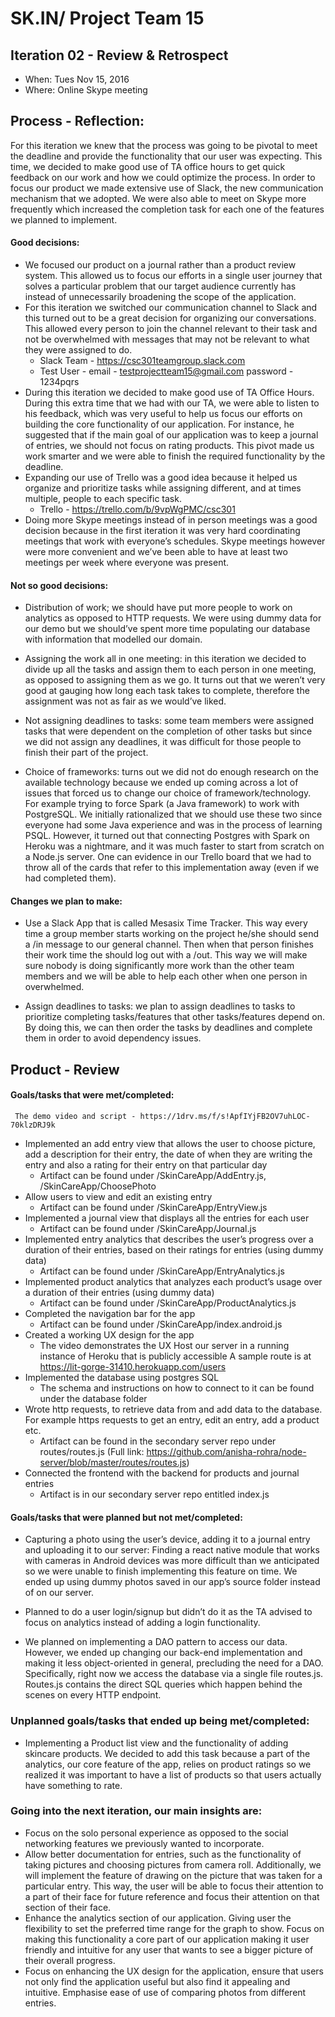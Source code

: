# SK.IN/ Project Team 15

## Iteration 02 - Review & Retrospect

 * When: Tues Nov 15, 2016
 * Where: Online Skype meeting

## Process - Reflection:


For this iteration we knew that the process was going to be pivotal to meet the deadline and provide the functionality that our user was expecting. This time, we decided to make good use of TA office hours to get quick feedback on our work and how we could optimize the process. In order to focus our product we made extensive use of Slack, the new communication mechanism that we adopted. We were also able to meet on Skype more frequently which increased the completion task for each one of the features we planned to implement. 

#### Good decisions:


* We focused our product on a journal rather than a product review system. This allowed us to focus our efforts in a single user journey that solves a particular problem that our target audience currently has instead of unnecessarily broadening the scope of the application.
* For this iteration we switched our communication channel to Slack and this turned out to be a great decision for organizing our conversations. This allowed every person to join the channel relevant to their task and not be overwhelmed with messages that may not be relevant to what they were assigned to do.
    *  Slack Team - https://csc301teamgroup.slack.com
    *  Test User - email - testprojectteam15@gmail.com  password - 1234pqrs
* During this iteration we decided to make good use of TA Office Hours. During this extra time that we had with our TA, we were able to listen to his feedback, which was very useful to help us focus our efforts on building the core functionality of our application. For instance, he suggested that if the main goal of our application was to keep a journal of entries, we should not focus on rating products. This pivot made us work smarter and we were able to finish the required functionality by the deadline. 
* Expanding our use of Trello was a good idea because it helped us organize and prioritize tasks while assigning different, and at times multiple, people to each specific task. 
    *   Trello - https://trello.com/b/9vpWgPMC/csc301 
* Doing more Skype meetings instead of in person meetings was a good decision because in the first iteration it was very hard coordinating meetings that work with everyone’s schedules. Skype meetings however were more convenient and we’ve been able to have at least two meetings per week where everyone was present.


#### Not so good decisions:


* Distribution of work; we should have put more people to work on analytics as opposed to HTTP requests. We were using dummy data for our demo but we should’ve spent more time populating our database with information that modelled our domain.


* Assigning the work all in one meeting: in this iteration we decided to divide up all the tasks and assign them to each person in one meeting, as opposed to assigning them as we go. It turns out that we weren’t very good at gauging how long each task takes to complete, therefore the assignment was not as fair as we would’ve liked.


* Not assigning deadlines to tasks: some team members were assigned tasks that were dependent on the completion of other tasks but since we did not assign any deadlines, it was difficult for those people to finish their part of the project. 


* Choice of frameworks: turns out we did not do enough research on the available technology because we ended up coming across a lot of issues that forced us to change our choice of framework/technology. For example trying to force Spark (a Java framework) to work with PostgreSQL. We initially rationalized that we should use these two since everyone had some Java experience and was in the process of learning PSQL. However, it turned out that connecting Postgres with Spark on Heroku was a nightmare, and it was much faster to start from scratch on a Node.js server. One can evidence in our Trello board that we had to throw all of the cards that refer to this implementation away (even if we had completed them). 


#### Changes we plan to make:

* Use a Slack App that is called Mesasix Time Tracker. This way every time a group member starts working on the project he/she should send a /in message to our general channel. Then when that person finishes their work time the should log out with a /out. This way we will make sure nobody is doing significantly more work than the other team members and we will be able to help each other when one person in overwhelmed.


* Assign deadlines to tasks: we plan to assign deadlines to tasks to prioritize completing tasks/features that other tasks/features depend on. By doing this, we can then order the tasks by deadlines and complete them in order to avoid dependency issues. 


## Product - Review

#### Goals/tasks that were met/completed:


     The demo video and script - https://1drv.ms/f/s!ApfIYjFB2OV7uhLOC-70klzDRJ9k


* Implemented an add entry view that allows the user to choose picture, add a description for their entry, the date of when they are writing the entry and also a rating for their entry on that particular day
    *   Artifact can be found under /SkinCareApp/AddEntry.js, /SkinCareApp/ChoosePhoto
* Allow users to view and edit an existing entry
    * Artifact can be found under /SkinCareApp/EntryView.js
* Implemented a journal view that displays all the entries for each user
    *  Artifact can be found under /SkinCareApp/Journal.js
* Implemented entry analytics that describes the user’s progress over a duration of their entries, based on their ratings for entries (using dummy data)
    * Artifact can be found under /SkinCareApp/EntryAnalytics.js
* Implemented product analytics that analyzes each product’s usage over a duration of their entries (using dummy data)
    *  Artifact can be found under /SkinCareApp/ProductAnalytics.js
* Completed the navigation bar for the app
    * Artifact can be found under /SkinCareApp/index.android.js
* Created a working UX design for the app
    * The video demonstrates the UX
Host our server in a running instance of Heroku that is publicly accessible
A sample route is at https://lit-gorge-31410.herokuapp.com/users
* Implemented the database using postgres SQL
    * The schema and instructions on how to connect to it can be found under the database folder
* Wrote http requests, to retrieve data from and add data to the database. For example https requests to get an entry, edit an entry, add a product etc.
    * Artifact can be found in the secondary server repo under routes/routes.js (Full link: https://github.com/anisha-rohra/node-server/blob/master/routes/routes.js)
* Connected the frontend with the backend for products and journal entries
    * Artifact is in our secondary server repo entitled index.js



#### Goals/tasks that were planned but not met/completed:


* Capturing a photo using the user’s device, adding it to a journal entry and uploading it to our server: Finding a react native module that works with cameras in Android devices was more difficult than we anticipated so we were unable to finish implementing this feature on time. We ended up using dummy photos saved in our app’s source folder instead of on our server.


* Planned to do a user login/signup but didn’t do it as the TA advised to focus on analytics instead of adding a login functionality.


* We planned on implementing a DAO pattern to access our data. However, we ended up changing our back-end implementation and making it less object-oriented in general, precluding the need for a DAO. Specifically, right now we access the database via a single file routes.js. Routes.js contains the direct SQL queries which happen behind the scenes on every HTTP endpoint. 

### Unplanned goals/tasks that ended up being met/completed:


* Implementing a Product list view and the functionality of adding skincare products. We decided to add this task because a part of the analytics, our core feature of the app, relies on product ratings so we realized it was important to have a list of products so that users actually have something to rate.


### Going into the next iteration, our main insights are:


* Focus on the solo personal experience as opposed to the social networking features we previously wanted to incorporate. 
* Allow better documentation for entries, such as the functionality of taking pictures and choosing pictures from camera roll. Additionally, we will implement the feature of drawing on the picture that was taken for a particular entry. This way, the user will be able to focus their attention to a part of their face for future reference and focus their attention on that section of their face. 
* Enhance the analytics section of our application. Giving user the flexibility to set the preferred time range for the graph to show. Focus on making this functionality a core part of our application making it user friendly and intuitive for any user that wants to see a bigger picture of their overall progress.
* Focus on enhancing the UX design for the application, ensure that users not only find the application useful but also find it appealing and intuitive. Emphasise ease of use of comparing photos from different entries. 


